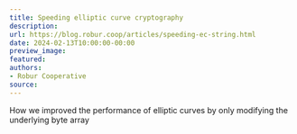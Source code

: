 ```yaml
---
title: Speeding elliptic curve cryptography
description:
url: https://blog.robur.coop/articles/speeding-ec-string.html
date: 2024-02-13T10:00:00-00:00
preview_image:
featured:
authors:
- Robur Cooperative
source:
---
```


How we improved the performance of elliptic curves by only modifying the underlying byte array
